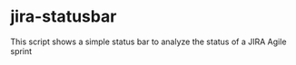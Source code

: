 # jira-statusbar
This script shows a simple status bar to analyze the status of a JIRA Agile sprint
